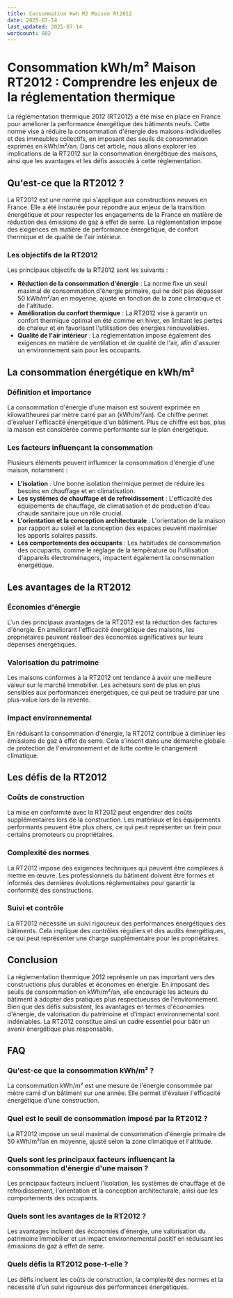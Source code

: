 ```yaml
---
title: Consommation Kwh M2 Maison Rt2012
date: 2025-07-14
last_updated: 2025-07-14
wordcount: 882
---
```


# Consommation kWh/m² Maison RT2012 : Comprendre les enjeux de la réglementation thermique

La réglementation thermique 2012 (RT2012) a été mise en place en France pour améliorer la performance énergétique des bâtiments neufs. Cette norme vise à réduire la consommation d'énergie des maisons individuelles et des immeubles collectifs, en imposant des seuils de consommation exprimés en kWh/m²/an. Dans cet article, nous allons explorer les implications de la RT2012 sur la consommation énergétique des maisons, ainsi que les avantages et les défis associés à cette réglementation.

## Qu'est-ce que la RT2012 ?

La RT2012 est une norme qui s'applique aux constructions neuves en France. Elle a été instaurée pour répondre aux enjeux de la transition énergétique et pour respecter les engagements de la France en matière de réduction des émissions de gaz à effet de serre. La réglementation impose des exigences en matière de performance énergétique, de confort thermique et de qualité de l'air intérieur.

### Les objectifs de la RT2012

Les principaux objectifs de la RT2012 sont les suivants :

- **Réduction de la consommation d'énergie** : La norme fixe un seuil maximal de consommation d'énergie primaire, qui ne doit pas dépasser 50 kWh/m²/an en moyenne, ajusté en fonction de la zone climatique et de l'altitude.
- **Amélioration du confort thermique** : La RT2012 vise à garantir un confort thermique optimal en été comme en hiver, en limitant les pertes de chaleur et en favorisant l'utilisation des énergies renouvelables.
- **Qualité de l'air intérieur** : La réglementation impose également des exigences en matière de ventilation et de qualité de l'air, afin d'assurer un environnement sain pour les occupants.

## La consommation énergétique en kWh/m²

### Définition et importance

La consommation d'énergie d'une maison est souvent exprimée en kilowattheures par mètre carré par an (kWh/m²/an). Ce chiffre permet d'évaluer l'efficacité énergétique d'un bâtiment. Plus ce chiffre est bas, plus la maison est considérée comme performante sur le plan énergétique.

### Les facteurs influençant la consommation

Plusieurs éléments peuvent influencer la consommation d'énergie d'une maison, notamment :

- **L'isolation** : Une bonne isolation thermique permet de réduire les besoins en chauffage et en climatisation.
- **Les systèmes de chauffage et de refroidissement** : L'efficacité des équipements de chauffage, de climatisation et de production d'eau chaude sanitaire joue un rôle crucial.
- **L'orientation et la conception architecturale** : L'orientation de la maison par rapport au soleil et la conception des espaces peuvent maximiser les apports solaires passifs.
- **Les comportements des occupants** : Les habitudes de consommation des occupants, comme le réglage de la température ou l'utilisation d'appareils électroménagers, impactent également la consommation énergétique.

## Les avantages de la RT2012

### Économies d'énergie

L'un des principaux avantages de la RT2012 est la réduction des factures d'énergie. En améliorant l'efficacité énergétique des maisons, les propriétaires peuvent réaliser des économies significatives sur leurs dépenses énergétiques.

### Valorisation du patrimoine

Les maisons conformes à la RT2012 ont tendance à avoir une meilleure valeur sur le marché immobilier. Les acheteurs sont de plus en plus sensibles aux performances énergétiques, ce qui peut se traduire par une plus-value lors de la revente.

### Impact environnemental

En réduisant la consommation d'énergie, la RT2012 contribue à diminuer les émissions de gaz à effet de serre. Cela s'inscrit dans une démarche globale de protection de l'environnement et de lutte contre le changement climatique.

## Les défis de la RT2012

### Coûts de construction

La mise en conformité avec la RT2012 peut engendrer des coûts supplémentaires lors de la construction. Les matériaux et les équipements performants peuvent être plus chers, ce qui peut représenter un frein pour certains promoteurs ou propriétaires.

### Complexité des normes

La RT2012 impose des exigences techniques qui peuvent être complexes à mettre en œuvre. Les professionnels du bâtiment doivent être formés et informés des dernières évolutions réglementaires pour garantir la conformité des constructions.

### Suivi et contrôle

La RT2012 nécessite un suivi rigoureux des performances énergétiques des bâtiments. Cela implique des contrôles réguliers et des audits énergétiques, ce qui peut représenter une charge supplémentaire pour les propriétaires.

## Conclusion

La réglementation thermique 2012 représente un pas important vers des constructions plus durables et économes en énergie. En imposant des seuils de consommation en kWh/m²/an, elle encourage les acteurs du bâtiment à adopter des pratiques plus respectueuses de l'environnement. Bien que des défis subsistent, les avantages en termes d'économies d'énergie, de valorisation du patrimoine et d'impact environnemental sont indéniables. La RT2012 constitue ainsi un cadre essentiel pour bâtir un avenir énergétique plus responsable.

## FAQ

### Qu'est-ce que la consommation kWh/m² ?

La consommation kWh/m² est une mesure de l'énergie consommée par mètre carré d'un bâtiment sur une année. Elle permet d'évaluer l'efficacité énergétique d'une construction.

### Quel est le seuil de consommation imposé par la RT2012 ?

La RT2012 impose un seuil maximal de consommation d'énergie primaire de 50 kWh/m²/an en moyenne, ajusté selon la zone climatique et l'altitude.

### Quels sont les principaux facteurs influençant la consommation d'énergie d'une maison ?

Les principaux facteurs incluent l'isolation, les systèmes de chauffage et de refroidissement, l'orientation et la conception architecturale, ainsi que les comportements des occupants.

### Quels sont les avantages de la RT2012 ?

Les avantages incluent des économies d'énergie, une valorisation du patrimoine immobilier et un impact environnemental positif en réduisant les émissions de gaz à effet de serre.

### Quels défis la RT2012 pose-t-elle ?

Les défis incluent les coûts de construction, la complexité des normes et la nécessité d'un suivi rigoureux des performances énergétiques.